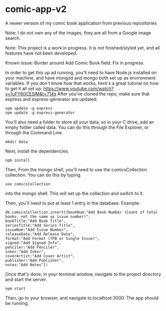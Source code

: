# comic-app-v2
A newer version of my comic book application from previous repositories

Note: I do not own any of the images, they are all from a Google image search.

Note: This project is a work in progress. It is not finished/styled yet, and all features have not been developed.

Known Issue: Border around Add Comic Book field. Fix in progress.

In order to get this up ad running, you'll need to have Node.js installed on your machine,
and have mongod and mongo both set up as environment variables.
If you don't know how that works, here's a great tutorial on how to get it all set up: https://www.youtube.com/watch?v=1uFY60CESlM&t=714s
After you've cloned the repo, make sure that express and express-generator are updated.
```
npm update -g express
npm update -g express-generator
```
You'll also need a folder to store all your data, so in your C drive, add an empty folder called data. You can do this through the File Explorer, or through the Command Line.
```
mkdir data
```
Next, install the dependencies.
```
npm install
```
Then, From the mongo shell, you'll need to use the comicsCollection collection. You can do this by typing 
```
use comicsCollection
```
into the mongo shell. This will set up the collection and switch to it.

Then, you'll need to put at least 1 entry in the database.
Example:
```
db.comicsCollection.insert({bookNum:"Add Book Number (Count of total books, not the same as issue number)", 
bookTitle:"Add Book Title", 
seriesTitle:"Add Series Title", 
issueNum:"Add Issue Number", 
releaseDate:"Add Release Date", 
format:"Add Format (TPB or Single Issue)", 
signed:"Add Signed Info", 
penciler:"Add Penciler", 
inker:"Add Inker", 
coverArtist:"Add Cover Artist", 
publisher:"Add Publisher", 
notes:"Add Notes"})
```
Once that's done, in your terminal window, navigate to the project directory and start the server.
```
npm start
```
Then, go to your browser, and navigate to localhost:3000. The app should be running.

